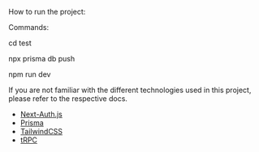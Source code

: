 How to run the project:

Commands:

cd test

npx prisma db push

npm run dev

If you are not familiar with the different technologies used in this project, please refer to the respective docs.

- [Next-Auth.js](https://next-auth.js.org)
- [Prisma](https://prisma.io)
- [TailwindCSS](https://tailwindcss.com)
- [tRPC](https://trpc.io)